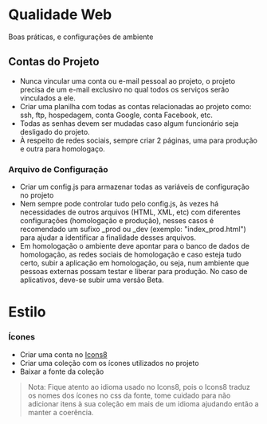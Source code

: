 # Qualidade Web

Boas práticas, e configurações de ambiente

## Contas do Projeto

- Nunca vincular uma conta ou e-mail pessoal ao projeto, o projeto precisa de um e-mail exclusivo no qual todos os serviços serão vinculados a ele.
- Criar uma planilha com todas as contas relacionadas ao projeto como: ssh, ftp, hospedagem, conta Google, conta Facebook, etc.
- Todas as senhas devem ser mudadas caso algum funcionário seja desligado do projeto.
- À respeito de redes sociais, sempre criar 2 páginas, uma para produção e outra para homologaço.

### Arquivo de Configuração

- Criar um config.js para armazenar todas as variáveis de configuração no projeto
- Nem sempre pode controlar tudo pelo config.js, às vezes há necessidades de outros arquivos (HTML, XML, etc) com diferentes configurações (homologação e produção), nesses casos é recomendado um sufixo \_prod ou \_dev (exemplo: "index_prod.html") para ajudar a identificar a finalidade desses arquivos.
- Em homologação o ambiente deve apontar para o banco de dados de homologação, as redes sociais de homologação e caso esteja tudo certo, subir a aplicação em homologação, ou seja, num ambiente que pessoas externas possam testar e liberar para produção. No caso de aplicativos, deve-se subir uma versão Beta.

# Estilo

### Ícones

- Criar uma conta no [Icons8](https://icons8.com.br/icon)
- Criar uma coleção com os ícones utilizados no projeto
- Baixar a fonte da coleção

> Nota: Fique atento ao idioma usado no Icons8, pois o Icons8 traduz os nomes dos ícones no css da fonte, tome cuidado para não adicionar itens à sua coleção em mais de um idioma ajudando então a manter a coerência.
